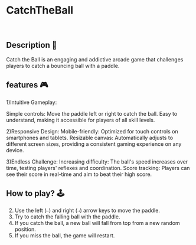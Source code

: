 # **CatchTheBall** 
<br>

## **Description 📃**
Catch the Ball is an engaging and addictive arcade game that challenges players to catch a bouncing ball with a paddle.

## **features 🎮**
1)Intuitive Gameplay:

Simple controls: Move the paddle left or right to catch the ball.
Easy to understand, making it accessible for players of all skill levels.

2)Responsive Design:
Mobile-friendly: Optimized for touch controls on smartphones and tablets.
Resizable canvas: Automatically adjusts to different screen sizes, providing a consistent gaming experience on any device.

3)Endless Challenge:
Increasing difficulty: The ball's speed increases over time, testing players' reflexes and coordination.
Score tracking: Players can see their score in real-time and aim to beat their high score.

## **How to play? 🕹️**
2. Use the left (`←`) and right (`→`) arrow keys to move the paddle.
3. Try to catch the falling ball with the paddle.
4. If you catch the ball, a new ball will fall from top from a new random position.
5. If you miss the ball, the game will restart.


<br>